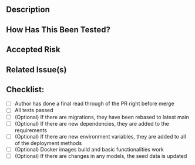 ## Description

<!-- Provide a brief description of the changes in this PR -->

## How Has This Been Tested?

<!-- Describe the tests you ran to verify your changes -->

## Accepted Risk

<!-- Any know risks or failure modes to point out to reviewers -->

## Related Issue(s)

<!-- If applicable, link to the issue(s) this PR addresses -->

## Checklist:

- [ ] Author has done a final read through of the PR right before merge
- [ ] All tests passed
- [ ] (Optional) If there are migrations, they have been rebased to latest main
- [ ] (Optional) If there are new dependencies, they are added to the requirements
- [ ] (Optional) If there are new environment variables, they are added to all of the deployment methods
- [ ] (Optional) Docker images build and basic functionalities work
- [ ] (Optional) If there are changes in any models, the seed data is updated
